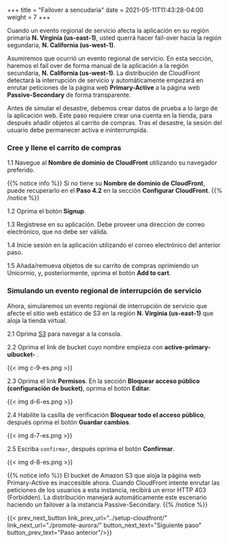 +++
title = "Failover a sencudaria"
date =  2021-05-11T11:43:28-04:00
weight = 7
+++

Cuando un evento regional de servicio afecta la aplicación en su región primaria **N. Virginia (us-east-1)**, usted querrá hacer fail-over hacia la región segundaria, **N. California (us-west-1)**.

Asumiremos que ocurrió un evento regional de servicio. En esta sección, haremos el fail over de forma manual de la aplicación a la región secundaria, **N. California (us-west-1)**. La distribución de CloudFront detectará la interrupción de servicio y automáticamente empezará en enrutar peticiones de la página web **Primary-Active** a la página web **Passive-Secondary** de forma transparente.

Antes de simular el desastre, debemos crear datos de prueba a lo largo de la aplicación web. Este paso requiere crear una cuenta en la tienda, para después añadir objetos al carrito de compras. Tras el desastre, la sesión del usuario debe permanecer activa e ininterrumpida.

### Cree y llene el carrito de compras

1.1 Navegue al **Nombre de dominio de CloudFront** utilizando su navegador preferido.

{{% notice info %}}
Si no tiene su **Nombre de dominio de CloudFront**, puede recuperarlo en el **Paso 4.2** en la sección **Configurar CloudFront**.
{{% /notice %}}

1.2 Oprima el botón **Signup**.



1.3 Registrese en su aplicación. Debe proveer una dirección de correo electrónico, que no debe ser válida.



1.4 Inicie sesión en la aplicación utilizando el correo electrónico del anterior paso.



1.5 Añada/remueva objetos de su carrito de compras oprimiendo un Unicornio, y, posteriormente, oprima el botón **Add to cart**.

### Simulando un evento regional de interrupción de servicio

Ahora, simularemos un evento regional de interrupción de servicio que afecte el sitio web estático de S3 en la región **N. Virginia (us-east-1)** que aloja la tienda virtual.

2.1 Oprima [S3](https://console.aws.amazon.com/s3/home?region=us-east-1#/) para navegar a la consola.

2.2 Oprima el link de bucket cuyo nombre empieza con **active-primary-uibucket-** .

{{< img c-9-es.png >}}

2.3 Oprima el link **Permisos**. En la sección **Bloquear acceso público (configuración de bucket)**, oprima el botón **Editar**.

{{< img d-6-es.png >}}

2.4 Habilite la casilla de verificación **Bloquear todo el acceso público**, después oprima el botón **Guardar cambios**.

{{< img d-7-es.png >}}

2.5 Escriba `confirmar`, después oprima el botón **Confirmar**.

{{< img d-8-es.png >}}

{{% notice info %}}
El bucket de Amazon S3 que aloja la página web Primary-Active es inaccesible ahora. Cuando CloudFront intente enrutar las peticiones de los usuarios a esta instancia, recibirá un error HTTP 403 (Forbidden). La distribución manejará automáticamente este escenario haciendo un failover a la instancia Passive-Secondary.
{{% /notice %}}

{{< prev_next_button link_prev_url="../setup-cloudfront/" link_next_url="./promote-aurora/" button_next_text="Siguiente paso" button_prev_text="Paso anterior"/>}}

